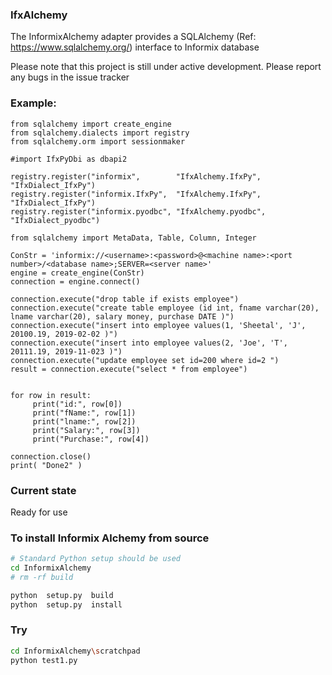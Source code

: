 ### IfxAlchemy
The InformixAlchemy adapter provides a SQLAlchemy (Ref: https://www.sqlalchemy.org/) interface to Informix database

Please note that this project is still under active development. Please report any bugs in the issue tracker

### Example:
```
from sqlalchemy import create_engine
from sqlalchemy.dialects import registry
from sqlalchemy.orm import sessionmaker

#import IfxPyDbi as dbapi2

registry.register("informix",        "IfxAlchemy.IfxPy", "IfxDialect_IfxPy")
registry.register("informix.IfxPy",  "IfxAlchemy.IfxPy", "IfxDialect_IfxPy")
registry.register("informix.pyodbc", "IfxAlchemy.pyodbc", "IfxDialect_pyodbc")

from sqlalchemy import MetaData, Table, Column, Integer

ConStr = 'informix://<username>:<password>@<machine name>:<port number>/<database name>;SERVER=<server name>'
engine = create_engine(ConStr)
connection = engine.connect()

connection.execute("drop table if exists employee")
connection.execute("create table employee (id int, fname varchar(20), lname varchar(20), salary money, purchase DATE )")
connection.execute("insert into employee values(1, 'Sheetal', 'J',  20100.19, 2019-02-02 )")
connection.execute("insert into employee values(2, 'Joe', 'T',  20111.19, 2019-11-023 )")
connection.execute("update employee set id=200 where id=2 ")
result = connection.execute("select * from employee")


for row in result:
     print("id:", row[0])
     print("fName:", row[1])
     print("lname:", row[2])
     print("Salary:", row[3])
     print("Purchase:", row[4])

connection.close()
print( "Done2" )
```

### Current state 
Ready for use


### To install Informix Alchemy from source
```bash
# Standard Python setup should be used
cd InformixAlchemy
# rm -rf build 

python  setup.py  build
python  setup.py  install
```

### Try
```bash
cd InformixAlchemy\scratchpad
python test1.py
```
